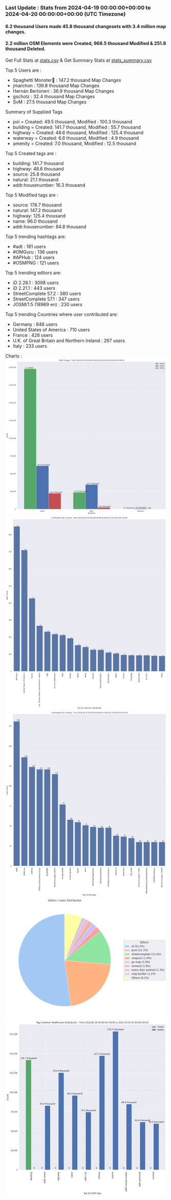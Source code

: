 ### Last Update : Stats from 2024-04-19 00:00:00+00:00 to 2024-04-20 00:00:00+00:00 (UTC Timezone)

#### 6.2 thousand Users made 45.8 thousand changesets with 3.4 million map changes.
#### 2.2 million OSM Elements were Created, 968.5 thousand Modified & 251.8 thousand Deleted.
Get Full Stats at [stats.csv](/stats/Global/Daily/stats.csv)
 & Get Summary Stats at [stats_summary.csv](/stats/Global/Daily/stats_summary.csv)

Top 5 Users are : 
- Spaghetti Monster🍝 : 147.2 thousand Map Changes
- jmarchon : 139.8 thousand Map Changes
- Hernán Bertoneri : 36.9 thousand Map Changes
- gscholz : 32.4 thousand Map Changes
- SvM : 27.5 thousand Map Changes

Summary of Supplied Tags
- poi = Created: 49.5 thousand, Modified : 100.3 thousand
- building = Created: 141.7 thousand, Modified : 55.7 thousand
- highway = Created: 48.6 thousand, Modified : 125.4 thousand
- waterway = Created: 6.6 thousand, Modified : 4.9 thousand
- amenity = Created: 7.0 thousand, Modified : 12.5 thousand


Top 5 Created tags are :
- building: 141.7 thousand
- highway: 48.6 thousand
- source: 25.8 thousand
- natural: 21.1 thousand
- addr:housenumber: 16.3 thousand


Top 5 Modified tags are :
- source: 178.7 thousand
- natural: 147.2 thousand
- highway: 125.4 thousand
- name: 96.0 thousand
- addr:housenumber: 84.8 thousand


Top 5 trending hashtags are:
- #adt : 181 users
- #OMGuru : 136 users
- #APHub : 124 users
- #OSMPNG : 121 users


Top 5 trending editors are:
- iD 2.28.1 : 3098 users
- iD 2.21.1 : 443 users
- StreetComplete 57.2 : 380 users
- StreetComplete 57.1 : 347 users
- JOSM/1.5 (18969 en) : 230 users


Top 5 trending Countries where user contributed are:
- Germany : 848 users
- United States of America : 710 users
- France : 428 users
- U.K. of Great Britain and Northern Ireland : 267 users
- Italy : 233 users


 Charts : 
![Alt text](./stats_osm_changes.png) 
![Alt text](./stats_users_per_country.png) 
![Alt text](./stats_users_per_hashtag.png) 
![Alt text](./stats_editors_pie_chart.png) 
![Alt text](./stats_tags.png) 
